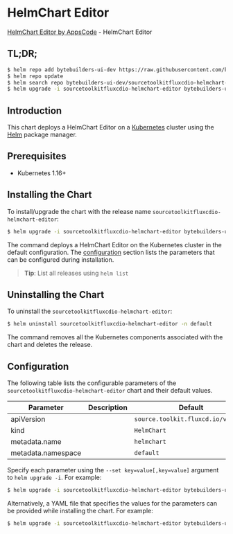 # HelmChart Editor

[HelmChart Editor by AppsCode](https://byte.builders) - HelmChart Editor

## TL;DR;

```bash
$ helm repo add bytebuilders-ui-dev https://raw.githubusercontent.com/bytebuilders/ui-wizards/
$ helm repo update
$ helm search repo bytebuilders-ui-dev/sourcetoolkitfluxcdio-helmchart-editor --version=v0.4.17
$ helm upgrade -i sourcetoolkitfluxcdio-helmchart-editor bytebuilders-ui-dev/sourcetoolkitfluxcdio-helmchart-editor -n default --create-namespace --version=v0.4.17
```

## Introduction

This chart deploys a HelmChart Editor on a [Kubernetes](http://kubernetes.io) cluster using the [Helm](https://helm.sh) package manager.

## Prerequisites

- Kubernetes 1.16+

## Installing the Chart

To install/upgrade the chart with the release name `sourcetoolkitfluxcdio-helmchart-editor`:

```bash
$ helm upgrade -i sourcetoolkitfluxcdio-helmchart-editor bytebuilders-ui-dev/sourcetoolkitfluxcdio-helmchart-editor -n default --create-namespace --version=v0.4.17
```

The command deploys a HelmChart Editor on the Kubernetes cluster in the default configuration. The [configuration](#configuration) section lists the parameters that can be configured during installation.

> **Tip**: List all releases using `helm list`

## Uninstalling the Chart

To uninstall the `sourcetoolkitfluxcdio-helmchart-editor`:

```bash
$ helm uninstall sourcetoolkitfluxcdio-helmchart-editor -n default
```

The command removes all the Kubernetes components associated with the chart and deletes the release.

## Configuration

The following table lists the configurable parameters of the `sourcetoolkitfluxcdio-helmchart-editor` chart and their default values.

|     Parameter      | Description |                    Default                    |
|--------------------|-------------|-----------------------------------------------|
| apiVersion         |             | <code>source.toolkit.fluxcd.io/v1beta2</code> |
| kind               |             | <code>HelmChart</code>                        |
| metadata.name      |             | <code>helmchart</code>                        |
| metadata.namespace |             | <code>default</code>                          |


Specify each parameter using the `--set key=value[,key=value]` argument to `helm upgrade -i`. For example:

```bash
$ helm upgrade -i sourcetoolkitfluxcdio-helmchart-editor bytebuilders-ui-dev/sourcetoolkitfluxcdio-helmchart-editor -n default --create-namespace --version=v0.4.17 --set apiVersion=source.toolkit.fluxcd.io/v1beta2
```

Alternatively, a YAML file that specifies the values for the parameters can be provided while
installing the chart. For example:

```bash
$ helm upgrade -i sourcetoolkitfluxcdio-helmchart-editor bytebuilders-ui-dev/sourcetoolkitfluxcdio-helmchart-editor -n default --create-namespace --version=v0.4.17 --values values.yaml
```
